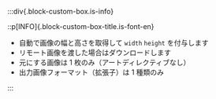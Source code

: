 :::div{.block-custom-box.is-info}

::p[INFO]{.block-custom-box-title.is-font-en}

- 自動で画像の幅と高さを取得して `width` `height` を付与します
- リモート画像を渡した場合はダウンロードします
- 元にする画像は 1 枚のみ（アートディレクティブなし）
- 出力画像フォーマット（拡張子）は 1 種類のみ

:::
